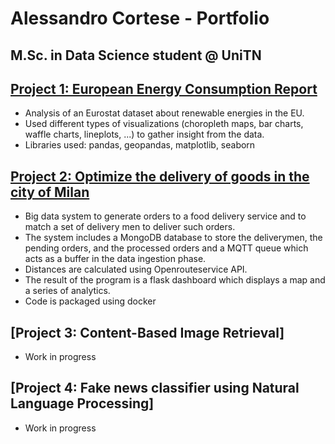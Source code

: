 # Alessandro Cortese - Portfolio
## M.Sc. in Data Science student @ UniTN

## [Project 1: European Energy Consumption Report](https://github.com/alescortes/european-energy-consumption)
- Analysis of an Eurostat dataset about renewable energies in the EU. 
- Used different types of visualizations (choropleth maps, bar charts, waffle charts, lineplots, ...) to gather insight from the data.
- Libraries used: pandas, geopandas, matplotlib, seaborn

## [Project 2: Optimize the delivery of goods in the city of Milan](https://github.com/alescortes/food-delivery_bdt2022)
- Big data system to generate orders to a food delivery service and to match a set of delivery men to deliver such orders. 
- The system includes a MongoDB database to store the deliverymen, the pending orders, and the processed orders and a MQTT queue which acts as a buffer in the data ingestion phase.
- Distances are calculated using Openrouteservice API. 
- The result of the program is a flask dashboard which displays a map and a series of analytics.
- Code is packaged using docker

## [Project 3: Content-Based Image Retrieval]
- Work in progress

## [Project 4: Fake news classifier using Natural Language Processing]
- Work in progress
